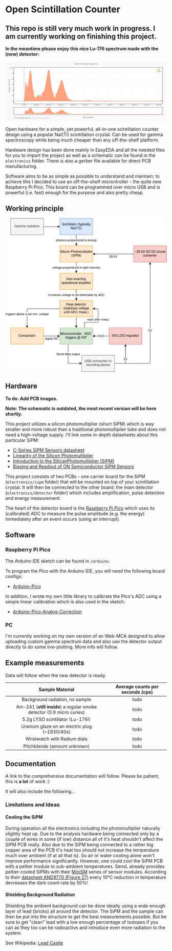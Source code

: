 # Open Scintillation Counter

## This repo is still very much work in progress. I am currently working on finishing this project.

**In the meantime please enjoy this nice Lu-176 spectrum made with the (new) detector:**

![Lu-176 spectrum](docs/lu-176.png)

Open hardware for a simple, yet powerful, all-in-one scintillation counter design using a popular NaI(Tl)
scintillation crystal. Can be used for gamma spectroscopy while being much cheaper than any off-the-shelf platform.

Hardware design has been done mainly in EasyEDA and all the needed files for you to import the project as well as
a schematic can be found in the `electronics` folder. There is also a gerber file available for direct PCB manufacturing.

Software aims to be as simple as possible to understand and maintain; to achieve this I decided to use an off-the-shelf
microntroller - the quite new Raspberry Pi Pico. This board can be programmed over micro USB and is powerful (i.e. fast)
enough for the purpose and also pretty cheap.

## Working principle

<p align="center">
  <img src="docs/flow.drawio.png">
</p>
  
## Hardware

**To do: Add PCB images.**

**Note: The schematic is outdated, the most recent version will be here shortly.**

This project utilizes a silicon photomultiplier (short SiPM) which is way smaller and more robust than a traditional photomultiplier
tube and does not need a high-voltage supply. I'll link some in-depth datasheets about this particular SiPM:

* [C-Series SiPM Sensors datasheet](https://www.onsemi.com/pdf/datasheet/microc-series-d.pdf)
* [Linearity of the Silicon Photomultiplier](https://www.onsemi.com/pub/Collateral/AND9776-D.PDF)
* [Introduction to the SiliconPhotomultiplier (SiPM)](https://www.onsemi.com/pub/Collateral/AND9770-D.PDF)
* [Biasing and Readout of ON Semiconductor SiPM Sensors](https://www.onsemi.com/pub/Collateral/AND9782-D.PDF)

This project consists of two PCBs - one carrier board for the SiPM (`electronics/sipm` folder) that will be mounted on top of
your scintillation crystal. It will then be connected to the other board: the main detector (`electronics/detector` folder)
which includes amplification, pulse detection and energy measurement.

The heart of the detector board is the [Raspberry Pi Pico](https://www.raspberrypi.com/products/raspberry-pi-pico/) which uses its (calibrated)
ADC to measure the pulse amplitude (e.g. the energy) immediately after an event occurs (using an interrupt).

## Software

### Raspberry Pi Pico

The Arduino IDE sketch can be found in `/arduino`.

To program the Pico with the Arduino IDE, you will need the following board configs:

* [Arduino-Pico](https://github.com/earlephilhower/arduino-pico)

In addition, I wrote my own little library to calibrate the Pico's ADC using a simple linear calibration which is also used in the sketch:

* [Arduino-Pico-Analog-Correction](https://github.com/Phoenix1747/Arduino-Pico-Analog-Correction)

### PC

I'm currently working on my own version of an Web-MCA designed to allow uploading custom gamma spectrum data and also use the
detector output directly to do some live-plotting. More info will follow.

## Example measurements

Data will follow when the new detector is ready.

|Sample Material|Average counts per seconds (cps)|
|:------:|:-----------------------------------------:|
|Background radiation, no sample|todo|
|Am-241 (**still inside**) a regular smoke detector (0.9 micro curies)|todo|
|5.2g LYSO scintillator (Lu-176!) |todo|
|Uranium glaze on an electric plug (~1930/40s)|todo|
|Wristwatch with Radium dials|todo|
|Pitchblende (amount unknown)|todo|

## Documentation

A link to the comprehensive documentation will follow. Please be patient, this is **a lot** of work :)

It will also include the following...

### Limitations and Ideas

#### Cooling the SiPM

During operation all the electronics including the photomultiplier naturally slightly heat up. Due to the analysis hardware being connected only by a couple of wires in some (if low) distance all of it's heat shouldn't affect the SiPM PCB really. Also due to the SiPM being connected to a rather big copper area of the PCB it's heat too should not increase the temperature much over ambient (if at all that is). So air or water cooling alone won't improve performance significantly. However, one could cool the SiPM PCB with a peltier module to sub-ambient temperatures. SensL already provides peltier-cooled SiPMs with their [MiniSM](https://www.sensl.com/downloads/ds/DS-MiniSM.pdf) series of sensor modules. According to their [datasheet AND9770 (Figure 27)](https://www.onsemi.com/pub/Collateral/AND9770-D.PDF) every 10°C reduction in temperature decreases the dark count rate by 50%!

#### Shielding Background Radiation

Shielding the ambient background can be done ideally using a wide enough layer of lead (bricks) all around the detector. The SiPM and the sample can then be put into the structure to get the best measurements possible. But be sure to get "clean" lead with a low enough percentage of isotopes if you can as they too can be radioactive and introduce even more radiation to the system.

See Wikipedia: [Lead Castle](https://en.wikipedia.org/w/index.php?title=Lead_castle&oldid=991799816)
